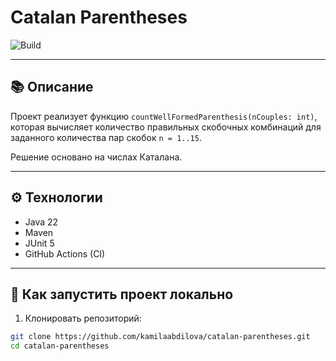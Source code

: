 # Catalan Parentheses

![Build](https://github.com/kamilaabdilova/catalan-parentheses/actions/workflows/ci.yml/badge.svg)

---

## 📚 Описание

Проект реализует функцию `countWellFormedParenthesis(nCouples: int)`, которая вычисляет количество правильных скобочных комбинаций для заданного количества пар скобок `n = 1..15`.

Решение основано на числах Каталана.

---

## ⚙️ Технологии

- Java 22
- Maven
- JUnit 5
- GitHub Actions (CI)

---

## 🚀 Как запустить проект локально

1. Клонировать репозиторий:

```bash
git clone https://github.com/kamilaabdilova/catalan-parentheses.git
cd catalan-parentheses